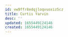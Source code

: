```yaml
---
id: vw9ffr8edqjloqvvoxiz5cz
title: Curtis Yarvin
desc: ''
updated: 1655449124146
created: 1655449124146
---
```


